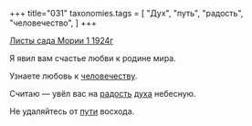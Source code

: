 +++
title="031"
taxonomies.tags = [
 "Дух",
 "путь",
 "радость",
 "человечество",
]
+++

[Листы сада Мории 1 1924г](/agni/1924)

Я явил вам счастье любви к родине мира.   

Узнаете любовь к [человечеству](/tags/человечество).   

Считаю — увёл вас на [радость](/tags/радость) [духа](/tags/Дух) небесную.   

Не удаляйтесь от [пути](/tags/путь) восхода.   

